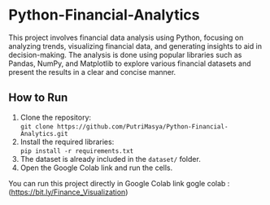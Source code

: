 # Python-Financial-Analytics
This project involves financial data analysis using Python, focusing on analyzing trends, visualizing financial data, and generating insights to aid in decision-making. The analysis is done using popular libraries such as Pandas, NumPy, and Matplotlib to explore various financial datasets and present the results in a clear and concise manner.

## How to Run
1. Clone the repository:  
   `git clone https://github.com/PutriMasya/Python-Financial-Analytics.git`
3. Install the required libraries:  
   `pip install -r requirements.txt`
4. The dataset is already included in the `dataset/` folder.
5. Open the Google Colab link and run the cells.
 
You can run this project directly in Google Colab
link gogle colab : (https://bit.ly/Finance_Visualization)

